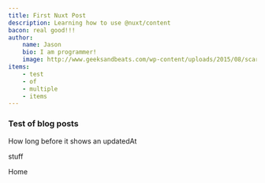 ```yaml
---
title: First Nuxt Post
description: Learning how to use @nuxt/content
bacon: real good!!!
author:
    name: Jason
    bio: I am programmer!
    image: http://www.geeksandbeats.com/wp-content/uploads/2015/08/scared-batman.jpeg
items:
    - test
    - of
    - multiple
    - items
---
```


### Test of blog posts


How long before it shows an updatedAt

<!--more-->


stuff

<nuxt-link to="/">Home</nuxt-link>

<v-select :items="items" label="Select Item" prepend-icon="mdi-delete" />
